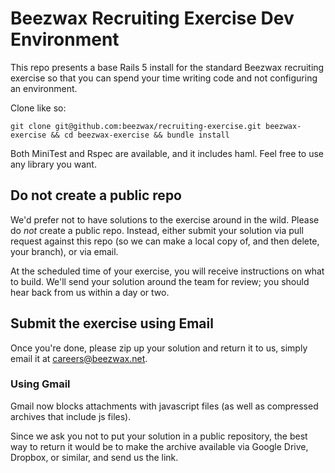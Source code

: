 # Beezwax Recruiting Exercise Dev Environment
This repo presents a base Rails 5 install for the standard Beezwax recruiting exercise so that you can spend your time writing code and not configuring an environment.

Clone like so:

    git clone git@github.com:beezwax/recruiting-exercise.git beezwax-exercise && cd beezwax-exercise && bundle install

Both MiniTest and Rspec are available, and it includes haml. Feel free to use any library you want.

## Do not create a public repo
We'd prefer not to have solutions to the exercise around in the wild. Please do *not* create a public repo. Instead, either submit your solution via pull request against this repo (so we can make a local copy of, and then delete, your branch), or via email.

At the scheduled time of your exercise, you will receive instructions on what to build. We'll send your solution around the team for review; you should hear back from us within a day or two.

## Submit the exercise using Email
Once you're done, please zip up your solution and return it to us, simply email it at careers@beezwax.net.

### Using Gmail
Gmail now blocks attachments with javascript files (as well as compressed archives that include js files).

Since we ask you not to put your solution in a public repository, the best way to return it would be to make the archive available via Google Drive, Dropbox, or similar, and send us the link.
